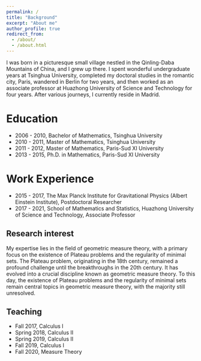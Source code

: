```yaml
---
permalink: /
title: "Background"
excerpt: "About me"
author_profile: true
redirect_from: 
  - /about/
  - /about.html
---
```


I was born in a picturesque small village nestled in the Qinling-Daba Mountains of China, and I grew up there. I spent wonderful undergraduate years at Tsinghua University, completed my doctoral studies in the romantic city, Paris, wandered in Berlin for two years, and then worked as an associate professor at Huazhong University of Science and Technology for four years. After various journeys, I currently reside in Madrid.

Education
======
- 2006 - 2010, Bachelor of Mathematics, Tsinghua University
- 2010 - 2011, Master of Mathematics, Tsinghua University
- 2011 - 2012, Master of Mathematics, Paris-Sud XI University
- 2013 - 2015, Ph.D. in Mathematics, Paris-Sud XI University

Work Experience
======
- 2015 - 2017, The Max Planck Institute for Gravitational Physics (Albert Einstein Institute), Postdoctoral Researcher
- 2017 - 2021, School of Mathematics and Statistics, Huazhong University of Science and Technology, Associate Professor

Research interest
------
My expertise lies in the field of geometric measure theory, with a primary focus on the existence of Plateau problems and the regularity of minimal sets. The Plateau problem, originating in the 18th century, remained a profound challenge until the breakthroughs in the 20th century. It has evolved into a crucial discipline known as geometric measure theory. To this day, the existence of Plateau problems and the regularity of minimal sets remain central topics in geometric measure theory, with the majority still unresolved.

Teaching
------
- Fall 2017, Calculus I
- Spring 2018, Calculus II
- Spring 2019, Calculus II
- Fall 2019, Calculus I
- Fall 2020, Measure Theory
